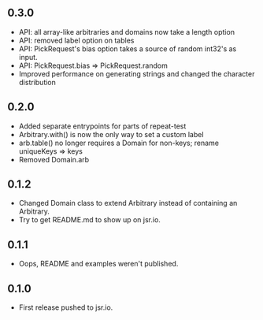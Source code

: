 ## 0.3.0

* API: all array-like arbitraries and domains now take a length option
* API: removed label option on tables
* API: PickRequest's bias option takes a source of random int32's as input.
* API: PickRequest.bias => PickRequest.random
* Improved performance on generating strings and changed the character distribution

## 0.2.0

* Added separate entrypoints for parts of repeat-test
* Arbitrary.with() is now the only way to set a custom label
* arb.table() no longer requires a Domain for non-keys; rename uniqueKeys => keys
* Removed Domain.arb

## 0.1.2

* Changed Domain class to extend Arbitrary instead of containing an Arbitrary.
* Try to get README.md to show up on jsr.io.

## 0.1.1

* Oops, README and examples weren't published.

## 0.1.0

* First release pushed to jsr.io.
